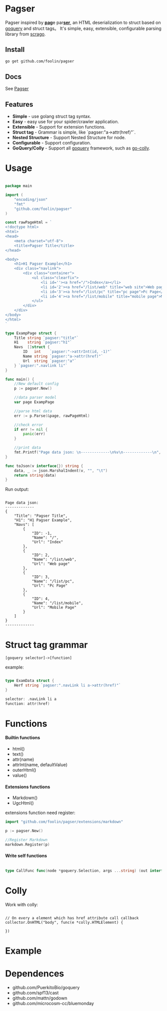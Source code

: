 # Pagser

Pagser inspired by  <u>**pag**</u>e par<u>**ser**</u>, 
an HTML deserialization to struct based on [goquery](https://github.com/PuerkitoBio/goquery) and struct tags。
It's simple, easy, extensible, configurable parsing library from [scrago](https://github.com/foolin/scrago).

## Install

```bash
go get github.com/foolin/pagser
```

## Docs

See [Pagser](https://pkg.go.dev/github.com/foolin/pagser)


## Features

* **Simple** - use golang struct tag syntax.
* **Easy** - easy use for your spider/crawler application.
* **Extensible** - Support for extension functions.
* **Struct tag** - Grammar is simple, like \`pagser:"a->attr(href)"\`.
* **Nested Structure** - Support Nested Structure for node.
* **Configurable** - Support configuration.
* **GoQuery/Colly** - Support all [goquery](https://github.com/PuerkitoBio/goquery) framework, such as [go-colly](https://github.com/gocolly/colly).

# Usage

```go

package main

import (
	"encoding/json"
	"fmt"
	"github.com/foolin/pagser"
)

const rawPageHtml = `
<!doctype html>
<html>
<head>
    <meta charset="utf-8">
    <title>Pagser Title</title>
</head>

<body>
	<h1>H1 Pagser Example</h1>
	<div class="navlink">
		<div class="container">
			<ul class="clearfix">
				<li id=''><a href="/">Index</a></li>
				<li id='2'><a href="/list/web" title="web site">Web page</a></li>
				<li id='3'><a href="/list/pc" title="pc page">Pc Page</a></li>
				<li id='4'><a href="/list/mobile" title="mobile page">Mobile Page</a></li>
			</ul>
		</div>
	</div>
</body>
</html>
`

type ExampPage struct {
	Title string `pagser:"title"`
	H1    string `pagser:"h1"`
	Navs  []struct {
		ID   int    `pagser:"->attrInt(id, -1)"`
		Name string `pagser:"a->attr(href)"`
		Url  string `pagser:"a"`
	} `pagser:".navlink li"`
}

func main() {
	//New default config
	p := pagser.New()

	//data parser model
	var page ExampPage

	//parse html data
	err := p.Parse(&page, rawPageHtml)

	//check error
	if err != nil {
		panic(err)
	}

	//print data
	fmt.Printf("Page data json: \n-------------\n%v\n-------------\n", toJson(page))
}

func toJson(v interface{}) string {
	data, _ := json.MarshalIndent(v, "", "\t")
	return string(data)
}

```

Run output:
```

Page data json: 
-------------
{
	"Title": "Pagser Title",
	"H1": "H1 Pagser Example",
	"Navs": [
		{
			"ID": -1,
			"Name": "/",
			"Url": "Index"
		},
		{
			"ID": 2,
			"Name": "/list/web",
			"Url": "Web page"
		},
		{
			"ID": 3,
			"Name": "/list/pc",
			"Url": "Pc Page"
		},
		{
			"ID": 4,
			"Name": "/list/mobile",
			"Url": "Mobile Page"
		}
	]
}
-------------

```


# Struct tag grammar

```
[goquery selector]->[function]
```
example:



```go

type ExamData struct {
	Herf string `pagser:".navLink li a->attr(href)"`
}

selector: .navLink li a
function: attr(href)

```

# Functions

#### Builtin functions
- html()
- text()
- attr(name)
- attrInt(name, defaultValue)
- outerHtml()
- value()

#### Extensions functions
- Markdown()
- UgcHtml()

extensions function need register:
```go
import "github.com/foolin/pagser/extensions/markdown"

p := pagser.New()

//Register Markdown
markdown.Register(p)

```

#### Write self functions

```go

type CallFunc func(node *goquery.Selection, args ...string) (out interface{}, err error)

```


# Colly
Work with colly:
```colly

// On every a element which has href attribute call callback
collector.OnHTML("body", func(e *colly.HTMLElement) {
    
})

```

# Example

# Dependences
- github.com/PuerkitoBio/goquery
- github.com/spf13/cast
- github.com/mattn/godown
- github.com/microcosm-cc/bluemonday



